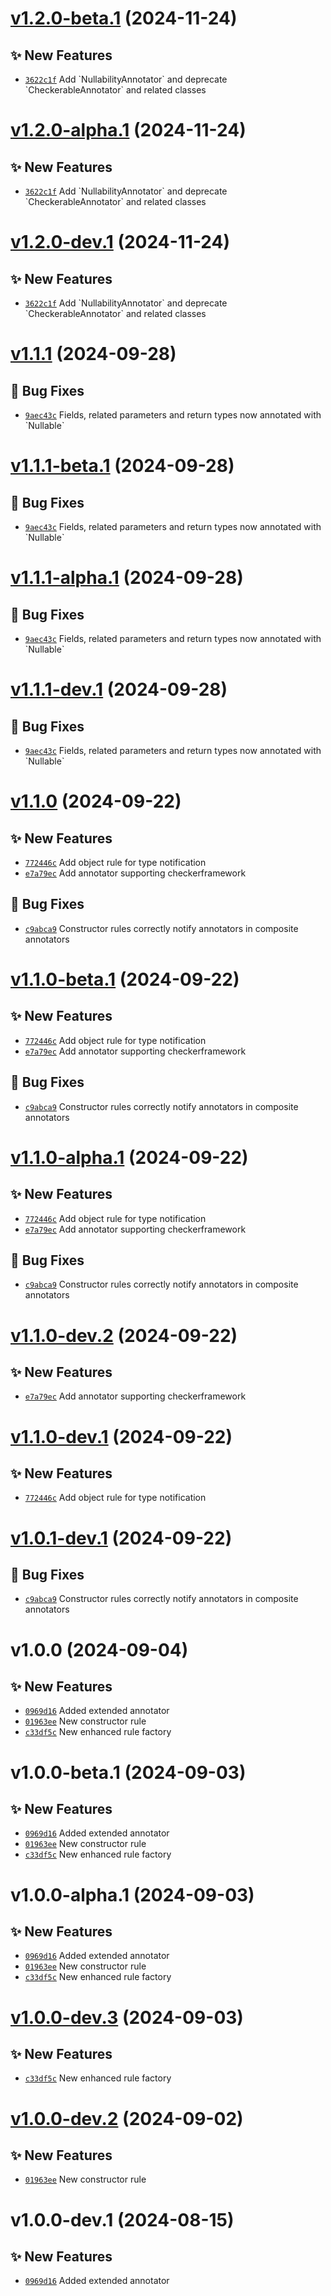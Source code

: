 # [v1.2.0-beta.1](https://github.com/lengors/js2pets/compare/v1.1.1...v1.2.0-beta.1) (2024-11-24)

## ✨ New Features
- [`3622c1f`](https://github.com/lengors/js2pets/commit/3622c1f)  Add &#x60;NullabilityAnnotator&#x60; and deprecate &#x60;CheckerableAnnotator&#x60; and related classes

# [v1.2.0-alpha.1](https://github.com/lengors/js2pets/compare/v1.1.1...v1.2.0-alpha.1) (2024-11-24)

## ✨ New Features
- [`3622c1f`](https://github.com/lengors/js2pets/commit/3622c1f)  Add &#x60;NullabilityAnnotator&#x60; and deprecate &#x60;CheckerableAnnotator&#x60; and related classes

# [v1.2.0-dev.1](https://github.com/lengors/js2pets/compare/v1.1.1...v1.2.0-dev.1) (2024-11-24)

## ✨ New Features
- [`3622c1f`](https://github.com/lengors/js2pets/commit/3622c1f)  Add &#x60;NullabilityAnnotator&#x60; and deprecate &#x60;CheckerableAnnotator&#x60; and related classes

# [v1.1.1](https://github.com/lengors/js2pets/compare/v1.1.0...v1.1.1) (2024-09-28)

## 🐛 Bug Fixes
- [`9aec43c`](https://github.com/lengors/js2pets/commit/9aec43c)  Fields, related parameters and return types now annotated with &#x60;Nullable&#x60;

# [v1.1.1-beta.1](https://github.com/lengors/js2pets/compare/v1.1.0...v1.1.1-beta.1) (2024-09-28)

## 🐛 Bug Fixes
- [`9aec43c`](https://github.com/lengors/js2pets/commit/9aec43c)  Fields, related parameters and return types now annotated with &#x60;Nullable&#x60;

# [v1.1.1-alpha.1](https://github.com/lengors/js2pets/compare/v1.1.0...v1.1.1-alpha.1) (2024-09-28)

## 🐛 Bug Fixes
- [`9aec43c`](https://github.com/lengors/js2pets/commit/9aec43c)  Fields, related parameters and return types now annotated with &#x60;Nullable&#x60;

# [v1.1.1-dev.1](https://github.com/lengors/js2pets/compare/v1.1.0...v1.1.1-dev.1) (2024-09-28)

## 🐛 Bug Fixes
- [`9aec43c`](https://github.com/lengors/js2pets/commit/9aec43c)  Fields, related parameters and return types now annotated with &#x60;Nullable&#x60;

# [v1.1.0](https://github.com/lengors/js2pets/compare/v1.0.0...v1.1.0) (2024-09-22)

## ✨ New Features
- [`772446c`](https://github.com/lengors/js2pets/commit/772446c)  Add object rule for type notification 
- [`e7a79ec`](https://github.com/lengors/js2pets/commit/e7a79ec)  Add annotator supporting checkerframework 

## 🐛 Bug Fixes
- [`c9abca9`](https://github.com/lengors/js2pets/commit/c9abca9)  Constructor rules correctly notify annotators in composite annotators

# [v1.1.0-beta.1](https://github.com/lengors/js2pets/compare/v1.0.0...v1.1.0-beta.1) (2024-09-22)

## ✨ New Features
- [`772446c`](https://github.com/lengors/js2pets/commit/772446c)  Add object rule for type notification 
- [`e7a79ec`](https://github.com/lengors/js2pets/commit/e7a79ec)  Add annotator supporting checkerframework 

## 🐛 Bug Fixes
- [`c9abca9`](https://github.com/lengors/js2pets/commit/c9abca9)  Constructor rules correctly notify annotators in composite annotators

# [v1.1.0-alpha.1](https://github.com/lengors/js2pets/compare/v1.0.0...v1.1.0-alpha.1) (2024-09-22)

## ✨ New Features
- [`772446c`](https://github.com/lengors/js2pets/commit/772446c)  Add object rule for type notification 
- [`e7a79ec`](https://github.com/lengors/js2pets/commit/e7a79ec)  Add annotator supporting checkerframework 

## 🐛 Bug Fixes
- [`c9abca9`](https://github.com/lengors/js2pets/commit/c9abca9)  Constructor rules correctly notify annotators in composite annotators

# [v1.1.0-dev.2](https://github.com/lengors/js2pets/compare/v1.1.0-dev.1...v1.1.0-dev.2) (2024-09-22)

## ✨ New Features
- [`e7a79ec`](https://github.com/lengors/js2pets/commit/e7a79ec)  Add annotator supporting checkerframework

# [v1.1.0-dev.1](https://github.com/lengors/js2pets/compare/v1.0.1-dev.1...v1.1.0-dev.1) (2024-09-22)

## ✨ New Features
- [`772446c`](https://github.com/lengors/js2pets/commit/772446c)  Add object rule for type notification

# [v1.0.1-dev.1](https://github.com/lengors/js2pets/compare/v1.0.0...v1.0.1-dev.1) (2024-09-22)

## 🐛 Bug Fixes
- [`c9abca9`](https://github.com/lengors/js2pets/commit/c9abca9)  Constructor rules correctly notify annotators in composite annotators

# v1.0.0 (2024-09-04)

## ✨ New Features
- [`0969d16`](https://github.com/lengors/js2pets/commit/0969d16)  Added extended annotator 
- [`01963ee`](https://github.com/lengors/js2pets/commit/01963ee)  New constructor rule 
- [`c33df5c`](https://github.com/lengors/js2pets/commit/c33df5c)  New enhanced rule factory

# v1.0.0-beta.1 (2024-09-03)

## ✨ New Features
- [`0969d16`](https://github.com/lengors/js2pets/commit/0969d16)  Added extended annotator 
- [`01963ee`](https://github.com/lengors/js2pets/commit/01963ee)  New constructor rule 
- [`c33df5c`](https://github.com/lengors/js2pets/commit/c33df5c)  New enhanced rule factory

# v1.0.0-alpha.1 (2024-09-03)

## ✨ New Features
- [`0969d16`](https://github.com/lengors/js2pets/commit/0969d16)  Added extended annotator 
- [`01963ee`](https://github.com/lengors/js2pets/commit/01963ee)  New constructor rule 
- [`c33df5c`](https://github.com/lengors/js2pets/commit/c33df5c)  New enhanced rule factory

# [v1.0.0-dev.3](https://github.com/lengors/js2pets/compare/v1.0.0-dev.2...v1.0.0-dev.3) (2024-09-03)

## ✨ New Features
- [`c33df5c`](https://github.com/lengors/js2pets/commit/c33df5c)  New enhanced rule factory

# [v1.0.0-dev.2](https://github.com/lengors/js2pets/compare/v1.0.0-dev.1...v1.0.0-dev.2) (2024-09-02)

## ✨ New Features
- [`01963ee`](https://github.com/lengors/js2pets/commit/01963ee)  New constructor rule

# v1.0.0-dev.1 (2024-08-15)

## ✨ New Features
- [`0969d16`](https://github.com/lengors/js2pets/commit/0969d16)  Added extended annotator
